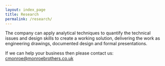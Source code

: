 ```yaml
---
layout: index_page
title: Research
permalink: /research/
---
```


The company can apply analytical techniques to quantify the technical issues and design skills to create a working solution, delivering the work as engineering drawings, documented design and formal presentations.

If we can help your business then please contact us: [cmonroe@monroebrothers.co.uk](cmonroe@monroebrothers.co.uk)

